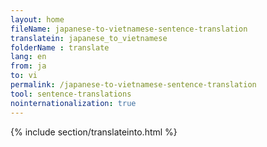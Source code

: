 ```yaml
---
layout: home
fileName: japanese-to-vietnamese-sentence-translation
translatein: japanese_to_vietnamese
folderName : translate
lang: en
from: ja
to: vi
permalink: /japanese-to-vietnamese-sentence-translation
tool: sentence-translations
nointernationalization: true
---
```

{% include section/translateinto.html %}
